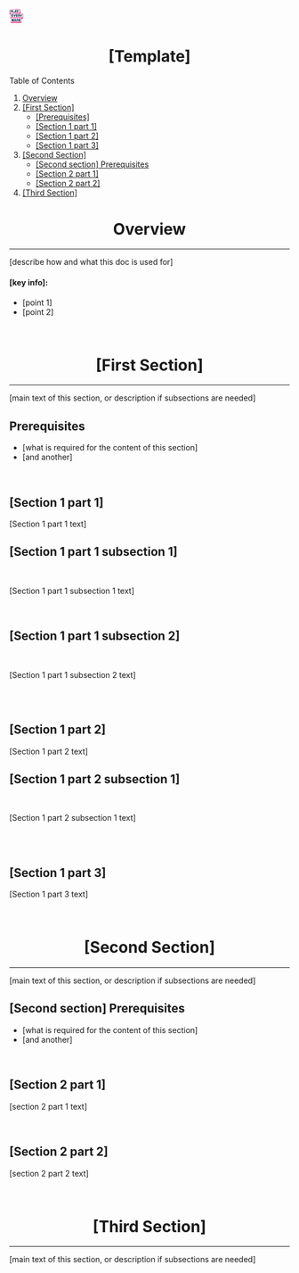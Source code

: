 <a href="/readme.md"><img src="/docs/images/PlayEveryWareLogo.gif" alt="Lobby Screenshot" width="5%"/></a>

# <div align="center">[Template]</div> <a name="[template]" />


Table of Contents
1. [Overview](#overview)
2. [[First Section]](#[first-section])
    * [[Prerequisites]](#prerequisites)
    * [[Section 1 part 1]](#[section-1-part-1])
    * [[Section 1 part 2]](#[section-1-part-2])
    * [[Section 1 part 3]](#[section-1-part-3])
3. [[Second Section]](#[second-section])
    * [[Second section] Prerequisites](#[second-section]-prerequisites)
    * [[Section 2 part 1]](#[section-2-part-1])
    * [[Section 2 part 2]](#[section-2-part-2])
4. [[Third Section]](#[third-section])


# <div align="center">Overview</div> <a name="overview" />
---

[describe how and what this doc is used for] 

#### [key info]:
* [point 1]
* [point 2]

<br />

# <div align="center">[First Section]</div> <a name="[first-section]" />
---

[main text of this section, or description if subsections are needed]

## Prerequisites
* [what is required for the content of this section]
* [and another]

<br />

## [Section 1 part 1]

[Section 1 part 1 text]

## [Section 1 part 1 subsection 1]
<br />

[Section 1 part 1  subsection 1 text]

<br />

## [Section 1 part 1 subsection 2]
<br />

[Section 1 part 1  subsection 2 text]

<br />

<br />

## [Section 1 part 2]

[Section 1 part 2 text]

## [Section 1 part 2 subsection 1]
<br />

[Section 1 part 2  subsection 1 text]

<br />

<br />

## [Section 1 part 3]

[Section 1 part 3 text]

<br />

# <div align="center">[Second Section]</div> <a name="[second-section]" />
---

[main text of this section, or description if subsections are needed]

## [Second section] Prerequisites
* [what is required for the content of this section]
* [and another]

<br />

## [Section 2 part 1]

[section 2 part 1 text]

<br />

## [Section 2 part 2]

[section 2 part 2 text]

<br />

# <div align="center">[Third Section]</div> <a name="[third-section]" />
---

[main text of this section, or description if subsections are needed]


